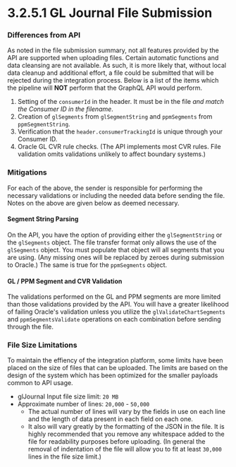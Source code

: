 # 3.2.5.1 GL Journal File Submission

### Differences from API

As noted in the file submission summary, not all features provided by the API are supported when uploading files.  Certain automatic functions and data cleansing are not available.  As such, it is more likely that, without local data cleanup and additional effort, a file could be submitted that will be rejected during the integration process.  Below is a list of the items which the pipeline will **NOT** perform that the GraphQL API would perform.

1. Setting of the `consumerId` in the header.  It must be in the file _and match the Consumer ID in the filename_.
2. Creation of `glSegments` from `glSegmentString` and `ppmSegments` from `ppmSegmentString`.
3. Verification that the `header.consumerTrackingId` is unique through your Consumer ID.
4. Oracle GL CVR rule checks.  (The API implements most CVR rules.  File validation omits validations unlikely to affect boundary systems.)

### Mitigations

For each of the above, the sender is responsible for performing the necessary validations or including the needed data before sending the file.  Notes on the above are given below as deemed necessary.

#### Segment String Parsing

On the API, you have the option of providing either the `glSegmentString` or the `glSegments` object.  The file transfer format only allows the use of the `glSegments` object.  You must populate that object will all segments that you are using.  (Any missing ones will be replaced by zeroes during submission to Oracle.)  The same is true for the `ppmSegments` object.

#### GL / PPM Segment and CVR Validation

The validations performed on the GL and PPM segments are more limited than those validations provided by the API.  You will have a greater likelihood of failing Oracle's validation unless you utilize the `glValidateChartSegments` and `ppmSegmentsValidate` operations on each combination before sending through the file.

### File Size Limitations

To maintain the effiency of the integration platform, some limits have been placed on the size of files that can be uploaded.  The limits are based on the design of the system which has been optimized for the smaller payloads common to API usage.

* glJournal Input file size limit: `20 MB`
* Approximate number of lines: `20,000` - `50,000`
  * The actual number of lines will vary by the fields in use on each line and the length of data present in each field on each one.
  * It also will vary greatly by the formatting of the JSON in the file.  It is highly recommended that you remove any whitespace added to the file for readability purposes before uploading.  (In general the removal of indentation of the file will allow you to fit at least `30,000` lines in the file size limit.)
